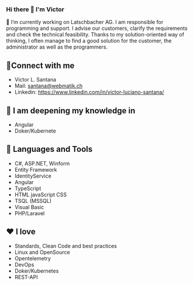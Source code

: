### Hi there 👋 I'm Victor

🔭 I’m currently working on Latschbacher AG. I am responsible for programming and support. I advise our customers, clarify the requirements and check the technical feasibility. Thanks to my solution-oriented way of thinking, I often manage to find a good solution for the customer, the administrator as well as the programmers. 


## 🔗Connect with me
- Victor L. Santana
- Mail: santana@webmatik.ch
- Linkedin: https://www.linkedin.com/in/victor-luciano-santana/

## 🌱 I am deepening my knowledge in
- Angular
- Doker/Kubernete

## 💬 Languages and Tools 
- C#, ASP.NET, Winform
- Entity Framework
- IdentityService
- Angular
- TypeScript
- HTML javaScript CSS
- TSQL (MSSQL)
- Visual Basic
- PHP/Laravel

## ❤ I love
- Standards, Clean Code and best practices 
- Linux and OpenSource
- Opentelemetry
- DevOps
- Doker/Kubernetes
- REST-API
